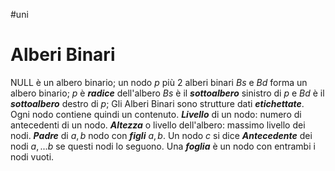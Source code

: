 #uni 
# Alberi Binari
NULL è un albero binario;
un nodo $p$ più $2$ alberi binari $Bs$ e $Bd$ forma un albero binario;
$p$ è ___radice___ dell'albero
$Bs$ è il ___sottoalbero___ sinistro di $p$ e $Bd$ è il ___sottoalbero___ destro di $p$;
Gli Alberi Binari sono strutture dati ___etichettate___. Ogni nodo contiene quindi un contenuto.
___Livello___ di un nodo: numero di antecedenti di un nodo.
___Altezza___ o livello dell'albero: massimo livello dei nodi.
___Padre___ di $a,b$ nodo con ___figli___ $a,b$.
Un nodo $c$ si dice ___Antecedente___ dei nodi $a,...b$ se questi nodi lo seguono.
Una ___foglia___ è un nodo con entrambi i nodi vuoti.
